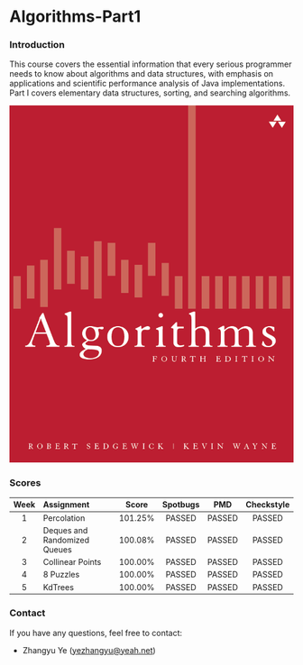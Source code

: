 # Algorithms-Part1

### Introduction

This course covers the essential information that every serious programmer needs to know about algorithms and data structures, with emphasis on applications and scientific performance analysis of Java implementations. Part I covers elementary data structures, sorting, and searching algorithms. 

![img](https://github.com/qiushizaino2/Algorithm-Part1/blob/master/cover.png)
### Scores
|Week  | Assignment                   | Score   | Spotbugs |  PMD  | Checkstyle|
|:----:|:---------------------------- |:-------:|:-------:|:-------:|:---------:| 
|1     | Percolation                  | 101.25% |  PASSED  | PASSED  |   PASSED  |
|2     | Deques and Randomized Queues | 100.08% |  PASSED  | PASSED  |   PASSED  |
|3     | Collinear Points             | 100.00% |  PASSED  | PASSED  |   PASSED  |
|4     | 8 Puzzles                    | 100.00% |  PASSED  | PASSED  |   PASSED  |
|5     | KdTrees                      | 100.00% |  PASSED  | PASSED  |   PASSED  |

### Contact
If you have any questions, feel free to contact:
- Zhangyu Ye (yezhangyu@yeah.net)
